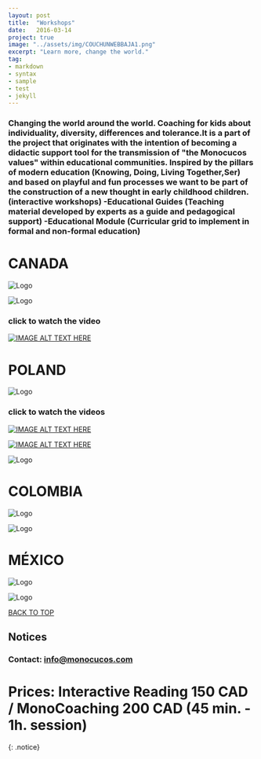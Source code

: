 ```yaml
---
layout: post
title:  "Workshops"
date:   2016-03-14
project: true
image: "../assets/img/COUCHUNWEBBAJA1.png"
excerpt: "Learn more, change the world."
tag:
- markdown
- syntax
- sample
- test
- jekyll
---
```


### Changing the world around the world. Coaching for kids about individuality, diversity, differences and tolerance.It is a part of the project that originates with the intention of becoming a didactic support tool for the transmission of "the Monocucos values" within educational communities. Inspired by the pillars of modern education (Knowing, Doing, Living Together,Ser) and based on playful and fun processes we want to be part of the construction of a new thought in early childhood children. (interactive workshops) -Educational Guides (Teaching material developed by experts as a guide and pedagogical support)  -Educational Module (Curricular grid to implement in formal and non-formal education)

# CANADA
![Logo](../assets/img/bandera-1.png)

![Logo](../assets/img/tacan.jpg)

### click to watch the video
[![IMAGE ALT TEXT HERE](https://img.youtube.com/vi/aZwHni_mAnk/0.jpg)](https://www.youtube.com/watch?v=aZwHni_mAnk)

# POLAND
![Logo](../assets/img/banderapolaca-1.png)

### click to watch the videos
[![IMAGE ALT TEXT HERE](https://img.youtube.com/vi/8xTuKDj9qL0/0.jpg)](https://www.youtube.com/watch?v=8xTuKDj9qL0)

[![IMAGE ALT TEXT HERE](https://img.youtube.com/vi/tagEtTETafg/0.jpg)](https://www.youtube.com/watch?v=8tagEtTETafg)

![Logo](../assets/img/tawa.jpg)

# COLOMBIA
![Logo](../assets/img/banderacolombia-1.png)

![Logo](../assets/img/tacol.jpg)

# MÉXICO

![Logo](../assets/img/banderamexico-1.png)

![Logo](../assets/img/tamex.jpg)


<div markdown="0"><a href="#" class="btn btn-success">BACK TO TOP</a></div>



## Notices

### **Contact:**    info@monocucos.com

# **Prices:** Interactive Reading 150 CAD / MonoCoaching 200 CAD (45 min. - 1h. session)
{: .notice}
